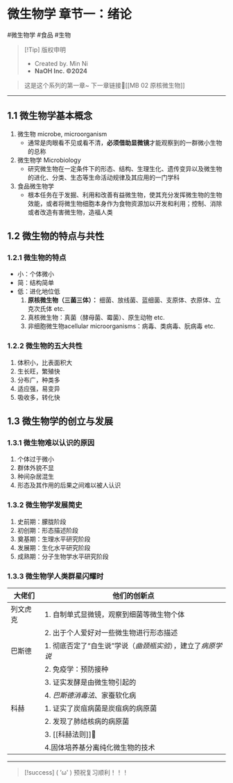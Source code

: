 # 微生物学 章节一：绪论
#微生物学 #食品 #生物 


> [!Tip] 版权申明
> - Created by. Min Ni
> -  **NaOH Inc. ©2024**

> 这是这个系列的第一章~
> 下一章链接🔗[[MB 02 原核微生物]]

---
## 1.1 微生物学基本概念
1. 微生物 microbe, microorganism
	- 通常是肉眼看不见或看不清，**必须借助显微镜**才能观察到的一群微小生物的总称
2. 微生物学 Microbiology
	- 研究微生物在一定条件下的形态、结构、生理生化、遗传变异以及微生物的进化、分类、生态等生命活动规律及其应用的一门学科
3. 食品微生物学
	- 根本任务在于发掘、利用和改善有益微生物，使其充分发挥微生物的生物效能，或者将微生物细胞本身作为食物资源加以开发和利用；控制、消除或者改造有害微生物，造福人类
## 1.2 微生物的特点与共性
### 1.2.1 微生物的特点
- 小：个体微小
- 简：结构简单
- 低：进化地位低
	1. **原核微生物（三菌三体）：** 细菌、放线菌、蓝细菌、支原体、衣原体、立克次氏体 etc.
	2. 真核微生物：真菌（酵母菌、霉菌）、原生动物 etc.
	3. 非细胞微生物acellular microorganisms：病毒、类病毒、朊病毒 etc.
### 1.2.2 微生物的五大共性
1. 体积小，比表面积大
2. 生长旺，繁殖快
3. 分布广，种类多
4. 适应强，易变异
5. 吸收多，转化快
## 1.3 微生物学的创立与发展
### 1.3.1 微生物难以认识的原因
1. 个体过于微小
2. 群体外貌不显
3. 种间杂居混生
4. 形态及其作用的后果之间难以被人认识
### 1.3.2 微生物学发展简史
1. 史前期：朦胧阶段
2. 初创期：形态描述阶段
3. 奠基期：生理水平研究阶段
4. 发展期：生化水平研究阶段
5. 成熟期：分子生物学水平研究阶段
### 1.3.3 微生物学人类群星闪耀时

| 大佬们  | 他们的创新点                             |
| ---- | ---------------------------------- |
| 列文虎克 | 1. 自制单式显微镜，观察到细菌等微生物个体             |
|      | 2. 出于个人爱好对一些微生物进行形态描述              |
| 巴斯德  | 1. 彻底否定了“自生说”学说（*曲颈瓶实验*），建立了*病原学说* |
|      | 2. 免疫学：预防接种                        |
|      | 3. 证实发酵是由微生物引起的                    |
|      | 4. *巴斯德消毒法*、家蚕软化病                  |
| 科赫   | 1. 证实了炭疽病菌是炭疽病的病原菌                 |
|      | 2. 发现了肺结核病的病原菌                     |
|      | 3. [[科赫法则]]🔗                      |
|      | 4.固体培养基分离纯化微生物的技术                  |

---
> [!success] ( ’ω’ ) 预祝复习顺利！！！       


